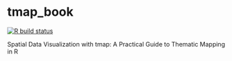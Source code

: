 # tmap_book
  <!-- badges: start -->
  [![R build status](https://github.com/geocompx/tmap/workflows/Render/badge.svg)](https://github.com/geocompx/tmap/actions)
  <!-- badges: end -->

Spatial Data Visualization with tmap: A Practical Guide to Thematic Mapping in R